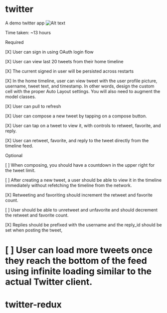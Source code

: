 # twitter
A demo twitter app
![Alt text](https://github.com/hassank/twitter/blob/master/TwitterLice.gif "Twitter")



Time taken: ~13 hours

Required

[X] User can sign in using OAuth login flow

[X] User can view last 20 tweets from their home timeline

[X] The current signed in user will be persisted across restarts

[X] In the home timeline, user can view tweet with the user profile picture, username, tweet text, and timestamp. In other words, design the custom cell with the proper Auto Layout settings. You will also need to augment the model classes.

[X] User can pull to refresh

[X] User can compose a new tweet by tapping on a compose button.

[X] User can tap on a tweet to view it, with controls to retweet, favorite, and reply.

[X] User can retweet, favorite, and reply to the tweet directly from the timeline feed.

Optional

[ ] When composing, you should have a countdown in the upper right for the tweet limit.

[ ] After creating a new tweet, a user should be able to view it in the timeline immediately without refetching the timeline from the network.

[X] Retweeting and favoriting should increment the retweet and favorite count.

[ ] User should be able to unretweet and unfavorite and should decrement the retweet and favorite count.

[X] Replies should be prefixed with the username and the reply_id should be set when posting the tweet,

[ ] User can load more tweets once they reach the bottom of the feed using infinite loading similar to the actual Twitter client.
=======
# twitter-redux

